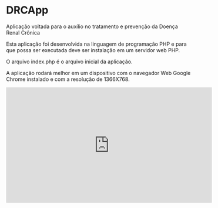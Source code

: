 # DRCApp
Aplicação voltada para o auxílio no tratamento e prevenção da Doença Renal Crônica

Esta aplicação foi desenvolvida na linguagem de programação PHP e para que possa ser executada deve ser instalação em um servidor web PHP.

O arquivo index.php é o arquivo inicial da aplicação.

A aplicação rodará melhor em um dispositivo com o navegador Web Google Chrome instalado e com a resolução de 1366X768.

<iframe width="560" height="315" src="https://www.youtube.com/embed/qORcTH99ZC0" frameborder="0" allow="accelerometer; autoplay; encrypted-media; gyroscope; picture-in-picture" allowfullscreen></iframe>
